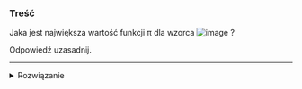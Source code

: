 ### Treść
Jaka jest największa wartość funkcji π dla wzorca ![image](https://user-images.githubusercontent.com/11476062/62821520-8b5a5980-bb76-11e9-8f3d-20af8eb7a1c6.png) ?

Odpowiedź uzasadnij.

------
<details><summary>Rozwiązanie</summary>
<p>
    

Rozpiszmy wzorzec:
```
niech k = 1
a(aba)= aaba, 
dostajemy π = [0, 0, 0, 1]
stąd tutaj max(π) = 1

niech k = 2
a(aba)(aba)= aabaaba
dostajemy π = [0, 0, 0, 1, 2, 3, 4] 
stąd tutaj max(π) = 4 =
```
Możemy wyciągnąć z tego hipotezę, że max(π) = 3k-2 

D-d. przez indukcję(nie wiem czy jest potrzebny, ale mozna napisać dla sportu)
```
1. Podstawa udowodniona dla k=1 i k=2 powyżej
2. Załóżmy, że zachodzi dla k=n 
3. Pokażę, że zachodzi dla k=n+1

Mamy następujący wzorzec
a(aba)^n+1

możemy go rozbić na następujący wzorzec i skorzystać z założenia
a(aba)^n(aba) = aabaaba...(aba)aba
nasze π = [0, 0, 0, 1, 2, 3, 4, ...,3k-4, 3k-3, 3k-2, x1, x2, x3]
Zauważmy, że we wzorcu pojawiają się cykle 'aaba'
Stąd, widać, że znak dla którego π=3k-2 jest początkiem cyklu a x1, x2 i x3 jego resztą.
Co pokazuje, że dla k=n+1 max(π) = 3k+1 i dowodzi tezy
```

